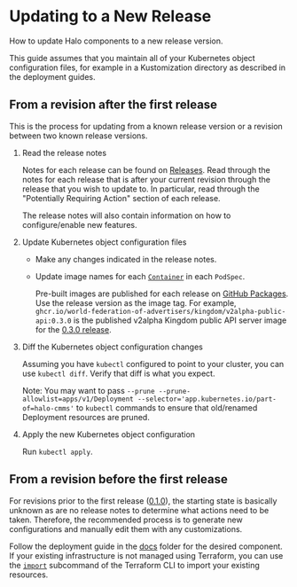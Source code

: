 # Updating to a New Release

How to update Halo components to a new release version.

This guide assumes that you maintain all of your Kubernetes object configuration
files, for example in a Kustomization directory as described in the deployment
guides.

## From a revision after the first release

This is the process for updating from a known release version or a revision
between two known release versions.

1.  Read the release notes

    Notes for each release can be found on
    [Releases](https://github.com/world-federation-of-advertisers/cross-media-measurement/releases).
    Read through the notes for each release that is after your current revision
    through the release that you wish to update to. In particular, read through
    the "Potentially Requiring Action" section of each release.

    The release notes will also contain information on how to configure/enable
    new features.

2.  Update Kubernetes object configuration files

    *   Make any changes indicated in the release notes.
    *   Update image names for each
        [`Container`](https://kubernetes.io/docs/reference/kubernetes-api/workload-resources/pod-v1/#Container)
        in each `PodSpec`.

        Pre-built images are published for each release on
        [GitHub Packages](https://github.com/orgs/world-federation-of-advertisers/packages?repo_name=cross-media-measurement).
        Use the release version as the image tag. For example,
        `ghcr.io/world-federation-of-advertisers/kingdom/v2alpha-public-api:0.3.0`
        is the published v2alpha Kingdom public API server image for the
        [0.3.0 release](https://github.com/world-federation-of-advertisers/cross-media-measurement/releases/tag/v0.3.0).

3.  Diff the Kubernetes object configuration changes

    Assuming you have `kubectl` configured to point to your cluster, you can use
    `kubectl diff`. Verify that diff is what you expect.

    Note: You may want to pass `--prune --prune-allowlist=apps/v1/Deployment
    --selector='app.kubernetes.io/part-of=halo-cmms'` to `kubectl` commands to
    ensure that old/renamed Deployment resources are pruned.

4.  Apply the new Kubernetes object configuration

    Run `kubectl apply`.

## From a revision before the first release

For revisions prior to the first release
([0.1.0](https://github.com/world-federation-of-advertisers/cross-media-measurement/releases/tag/v0.1.0)),
the starting state is basically unknown as are no release notes to determine
what actions need to be taken. Therefore, the recommended process is to generate
new configurations and manually edit them with any customizations.

Follow the deployment guide in the [docs](../) folder for the desired component.
If your existing infrastructure is not managed using Terraform, you can use the
[`import`](https://developer.hashicorp.com/terraform/cli/import) subcommand of
the Terraform CLI to import your existing resources.
